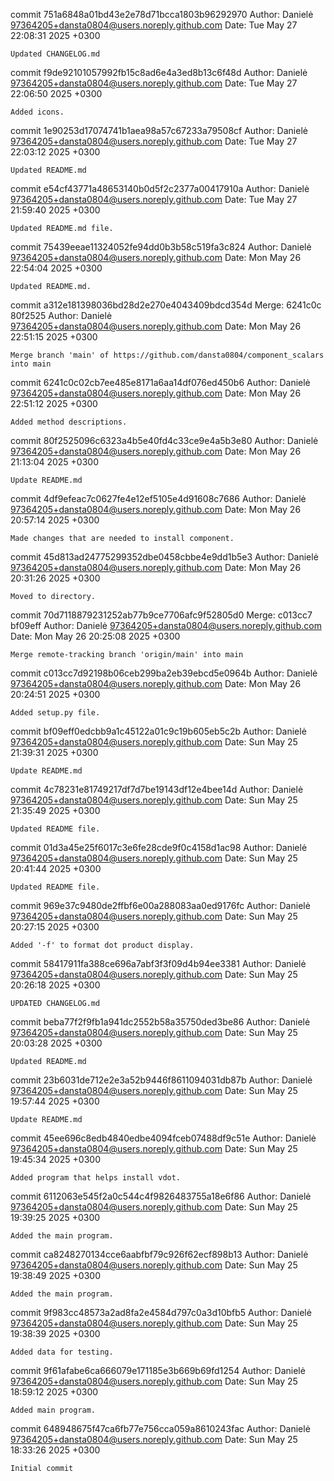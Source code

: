 commit 751a6848a01bd43e2e78d71bcca1803b96292970
Author: Danielė <97364205+dansta0804@users.noreply.github.com>
Date:   Tue May 27 22:08:31 2025 +0300

    Updated CHANGELOG.md

commit f9de92101057992fb15c8ad6e4a3ed8b13c6f48d
Author: Danielė <97364205+dansta0804@users.noreply.github.com>
Date:   Tue May 27 22:06:50 2025 +0300

    Added icons.

commit 1e90253d17074741b1aea98a57c67233a79508cf
Author: Danielė <97364205+dansta0804@users.noreply.github.com>
Date:   Tue May 27 22:03:12 2025 +0300

    Updated README.md

commit e54cf43771a48653140b0d5f2c2377a00417910a
Author: Danielė <97364205+dansta0804@users.noreply.github.com>
Date:   Tue May 27 21:59:40 2025 +0300

    Updated README.md file.

commit 75439eeae11324052fe94dd0b3b58c519fa3c824
Author: Danielė <97364205+dansta0804@users.noreply.github.com>
Date:   Mon May 26 22:54:04 2025 +0300

    Updated README.md.

commit a312e181398036bd28d2e270e4043409bdcd354d
Merge: 6241c0c 80f2525
Author: Danielė <97364205+dansta0804@users.noreply.github.com>
Date:   Mon May 26 22:51:15 2025 +0300

    Merge branch 'main' of https://github.com/dansta0804/component_scalars into main

commit 6241c0c02cb7ee485e8171a6aa14df076ed450b6
Author: Danielė <97364205+dansta0804@users.noreply.github.com>
Date:   Mon May 26 22:51:12 2025 +0300

    Added method descriptions.

commit 80f2525096c6323a4b5e40fd4c33ce9e4a5b3e80
Author: Danielė <97364205+dansta0804@users.noreply.github.com>
Date:   Mon May 26 21:13:04 2025 +0300

    Update README.md

commit 4df9efeac7c0627fe4e12ef5105e4d91608c7686
Author: Danielė <97364205+dansta0804@users.noreply.github.com>
Date:   Mon May 26 20:57:14 2025 +0300

    Made changes that are needed to install component.

commit 45d813ad24775299352dbe0458cbbe4e9dd1b5e3
Author: Danielė <97364205+dansta0804@users.noreply.github.com>
Date:   Mon May 26 20:31:26 2025 +0300

    Moved to directory.

commit 70d7118879231252ab77b9ce7706afc9f52805d0
Merge: c013cc7 bf09eff
Author: Danielė <97364205+dansta0804@users.noreply.github.com>
Date:   Mon May 26 20:25:08 2025 +0300

    Merge remote-tracking branch 'origin/main' into main

commit c013cc7d92198b06ceb299ba2eb39ebcd5e0964b
Author: Danielė <97364205+dansta0804@users.noreply.github.com>
Date:   Mon May 26 20:24:51 2025 +0300

    Added setup.py file.

commit bf09eff0edcbb9a1c45122a01c9c19b605eb5c2b
Author: Danielė <97364205+dansta0804@users.noreply.github.com>
Date:   Sun May 25 21:39:31 2025 +0300

    Update README.md

commit 4c78231e81749217df7d7be19143df12e4bee14d
Author: Danielė <97364205+dansta0804@users.noreply.github.com>
Date:   Sun May 25 21:35:49 2025 +0300

    Updated README file.

commit 01d3a45e25f6017c3e6fe28cde9f0c4158d1ac98
Author: Danielė <97364205+dansta0804@users.noreply.github.com>
Date:   Sun May 25 20:41:44 2025 +0300

    Updated README file.

commit 969e37c9480de2ffbf6e00a288083aa0ed9176fc
Author: Danielė <97364205+dansta0804@users.noreply.github.com>
Date:   Sun May 25 20:27:15 2025 +0300

    Added '-f' to format dot product display.

commit 58417911fa388ce696a7abf3f3f09d4b94ee3381
Author: Danielė <97364205+dansta0804@users.noreply.github.com>
Date:   Sun May 25 20:26:18 2025 +0300

    UPDATED CHANGELOG.md

commit beba77f2f9fb1a941dc2552b58a35750ded3be86
Author: Danielė <97364205+dansta0804@users.noreply.github.com>
Date:   Sun May 25 20:03:28 2025 +0300

    Updated README.md

commit 23b6031de712e2e3a52b9446f8611094031db87b
Author: Danielė <97364205+dansta0804@users.noreply.github.com>
Date:   Sun May 25 19:57:44 2025 +0300

    Update README.md

commit 45ee696c8edb4840edbe4094fceb07488df9c51e
Author: Danielė <97364205+dansta0804@users.noreply.github.com>
Date:   Sun May 25 19:45:34 2025 +0300

    Added program that helps install vdot.

commit 6112063e545f2a0c544c4f9826483755a18e6f86
Author: Danielė <97364205+dansta0804@users.noreply.github.com>
Date:   Sun May 25 19:39:25 2025 +0300

    Added the main program.

commit ca8248270134cce6aabfbf79c926f62ecf898b13
Author: Danielė <97364205+dansta0804@users.noreply.github.com>
Date:   Sun May 25 19:38:49 2025 +0300

    Added the main program.

commit 9f983cc48573a2ad8fa2e4584d797c0a3d10bfb5
Author: Danielė <97364205+dansta0804@users.noreply.github.com>
Date:   Sun May 25 19:38:39 2025 +0300

    Added data for testing.

commit 9f61afabe6ca666079e171185e3b669b69fd1254
Author: Danielė <97364205+dansta0804@users.noreply.github.com>
Date:   Sun May 25 18:59:12 2025 +0300

    Added main program.

commit 648948675f47ca6fb77e756cca059a8610243fac
Author: Danielė <97364205+dansta0804@users.noreply.github.com>
Date:   Sun May 25 18:33:26 2025 +0300

    Initial commit
